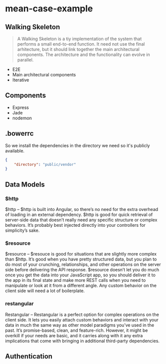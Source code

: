# mean-case-example

## Walking Skeleton

> A Walking Skeleton is a tiy implementation of the system that performs a small end-to-end function. It need not use the final arhitecture, but it should link together the main architectural components. The architecture and the functionality can evolve in parallel.

- E2E
- Main architectural components
- Iterative

## Components

- Express
- Jade
- nodemon

## .bowerrc

So we install the dependencies in the directory we need so it's publicly available.

```json
{
    "directory": "public/vendor"
}
```

## Data Models

### $http

$http – $http is built into Angular, so there’s no need for the extra overhead of loading in an external dependency. $http is good for quick retrieval of server-side data that doesn’t really need any specific structure or complex behaviors. It’s probably best injected directly into your controllers for simplicity’s sake.

### $resource

$resource – $resouce is good for situations that are slightly more complex than $http. It’s good when you have pretty structured data, but you plan to do most of your crunching, relationships, and other operations on the server side before delivering the API response. $resource doesn’t let you do much once you get the data into your JavaScript app, so you should deliver it to the app in its final state and make more REST calls when you need to manipulate or look at it from a different angle. Any custom behavior on the client side will need a lot of boilerplate.

### restangular

Restangular – Restangular is a perfect option for complex operations on the client side. It lets you easily attach custom behaviors and interact with your data in much the same way as other model paradigms you’ve used in the past. It’s promise-based, clean, and feature-rich. However, it might be overkill if your needs are basic, and it carries along with it any extra implications that come with bringing in additional third-party dependencies.

## Authentication 